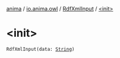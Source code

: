 [anima](../../index.md) / [io.anima.owl](../index.md) / [RdfXmlInput](index.md) / [&lt;init&gt;](./-init-.md)

# &lt;init&gt;

`RdfXmlInput(data: `[`String`](https://kotlinlang.org/api/latest/jvm/stdlib/kotlin/-string/index.html)`)`